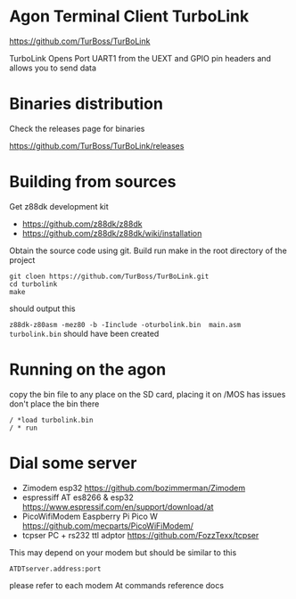Agon Terminal Client TurboLink
==============================


https://github.com/TurBoss/TurBoLink

TurboLink Opens Port UART1 from the UEXT and GPIO pin headers and allows you to send data



Binaries distribution
=====================


Check the releases page for binaries

https://github.com/TurBoss/TurBoLink/releases



Building from sources
=====================


Get z88dk development kit


+ https://github.com/z88dk/z88dk
+ https://github.com/z88dk/z88dk/wiki/installation


Obtain the source code using git.
Build run make in the root directory of the project


```
git cloen https://github.com/TurBoss/TurBoLink.git
cd turbolink
make
```
should output this 

`z88dk-z80asm -mez80 -b -Iinclude -oturbolink.bin  main.asm`
`turbolink.bin` should have been created



Running on the agon
===================


copy the bin file to any place on the SD card,  placing it on /MOS has issues don't place the bin there


```
/ *load turbolink.bin
/ * run
```



Dial some server
================



+ Zimodem esp32 https://github.com/bozimmerman/Zimodem
+ espressiff AT es8266 & esp32 https://www.espressif.com/en/support/download/at
+ PicoWifiModem Easpberry Pi Pico W https://github.com/mecparts/PicoWiFiModem/
+ tcpser PC + rs232 ttl adptor https://github.com/FozzTexx/tcpser


This may depend on your modem but should be similar to this



```
ATDTserver.address:port
```

please refer to each modem At commands reference docs


